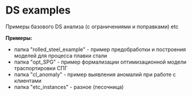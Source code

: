 # DS examples
Примеры базового DS анализа (с ограничениями и поправками) etc

**Примеры:**
- папка "rolled_steel_example" - пример предобработки и построения моделей для процесса плавки стали
- папка "opt_SPG" - пример формализации оптимизационной модели траспортировки СПГ
- папка "cl_anomaly" - пример выявления аномалий при работе с клиентами
- папка "etc_instances" - разное (песочница)
